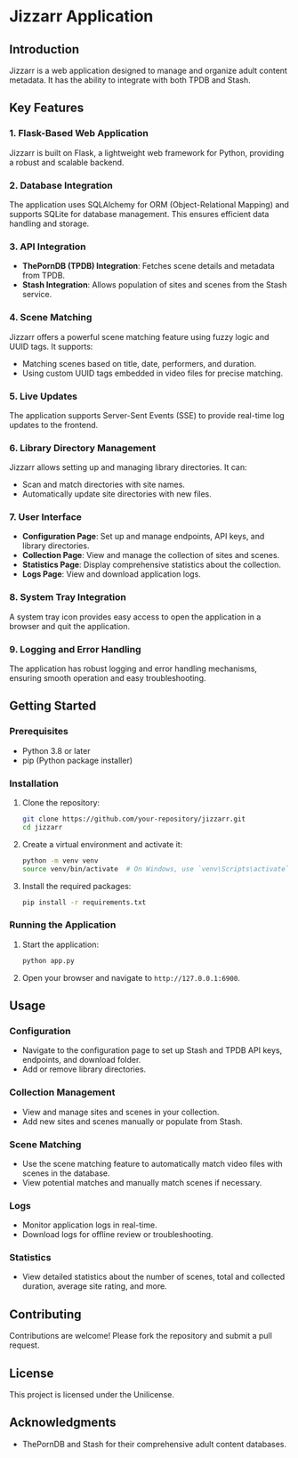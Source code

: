 # Jizzarr Application

## Introduction
Jizzarr is a web application designed to manage and organize adult content metadata. It has the ability to integrate with both TPDB and Stash.

## Key Features

### 1. Flask-Based Web Application
Jizzarr is built on Flask, a lightweight web framework for Python, providing a robust and scalable backend.

### 2. Database Integration
The application uses SQLAlchemy for ORM (Object-Relational Mapping) and supports SQLite for database management. This ensures efficient data handling and storage.

### 3. API Integration
- **ThePornDB (TPDB) Integration**: Fetches scene details and metadata from TPDB.
- **Stash Integration**: Allows population of sites and scenes from the Stash service.

### 4. Scene Matching
Jizzarr offers a powerful scene matching feature using fuzzy logic and UUID tags. It supports:
- Matching scenes based on title, date, performers, and duration.
- Using custom UUID tags embedded in video files for precise matching.

### 5. Live Updates
The application supports Server-Sent Events (SSE) to provide real-time log updates to the frontend.

### 6. Library Directory Management
Jizzarr allows setting up and managing library directories. It can:
- Scan and match directories with site names.
- Automatically update site directories with new files.

### 7. User Interface
- **Configuration Page**: Set up and manage endpoints, API keys, and library directories.
- **Collection Page**: View and manage the collection of sites and scenes.
- **Statistics Page**: Display comprehensive statistics about the collection.
- **Logs Page**: View and download application logs.

### 8. System Tray Integration
A system tray icon provides easy access to open the application in a browser and quit the application.

### 9. Logging and Error Handling
The application has robust logging and error handling mechanisms, ensuring smooth operation and easy troubleshooting.

## Getting Started

### Prerequisites
- Python 3.8 or later
- pip (Python package installer)

### Installation

1. Clone the repository:
    ```sh
    git clone https://github.com/your-repository/jizzarr.git
    cd jizzarr
    ```

2. Create a virtual environment and activate it:
    ```sh
    python -m venv venv
    source venv/bin/activate  # On Windows, use `venv\Scripts\activate`
    ```

3. Install the required packages:
    ```sh
    pip install -r requirements.txt
    ```

### Running the Application

1. Start the application:
    ```sh
    python app.py
    ```

2. Open your browser and navigate to `http://127.0.0.1:6900`.

## Usage

### Configuration
- Navigate to the configuration page to set up Stash and TPDB API keys, endpoints, and download folder.
- Add or remove library directories.

### Collection Management
- View and manage sites and scenes in your collection.
- Add new sites and scenes manually or populate from Stash.

### Scene Matching
- Use the scene matching feature to automatically match video files with scenes in the database.
- View potential matches and manually match scenes if necessary.

### Logs
- Monitor application logs in real-time.
- Download logs for offline review or troubleshooting.

### Statistics
- View detailed statistics about the number of scenes, total and collected duration, average site rating, and more.

## Contributing
Contributions are welcome! Please fork the repository and submit a pull request.

## License
This project is licensed under the Unilicense.

## Acknowledgments
- ThePornDB and Stash for their comprehensive adult content databases.
